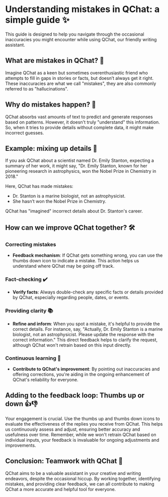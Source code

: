 # Understanding mistakes in QChat: a simple guide ✨

This guide is designed to help you navigate through the occasional inaccuracies you might encounter while using QChat, our friendly writing assistant.

## What are mistakes in QChat? 🤖

Imagine QChat as a keen but sometimes overenthusiastic friend who attempts to fill in gaps in stories or facts, but doesn’t always get it right. These inaccuracies are what we call "mistakes", they are also commonly referred to as "hallucinations".

## Why do mistakes happen? 🧐

QChat absorbs vast amounts of text to predict and generate responses based on patterns. However, it doesn't truly "understand" this information. So, when it tries to provide details without complete data, it might make incorrect guesses.

## Example: mixing up details 📝

If you ask QChat about a scientist named Dr. Emily Stanton, expecting a summary of her work, it might say, "Dr. Emily Stanton, known for her pioneering research in astrophysics, won the Nobel Prize in Chemistry in 2018."

Here, QChat has made mistakes:

- Dr. Stanton is a marine biologist, not an astrophysicist.
- She hasn’t won the Nobel Prize in Chemistry.

QChat has "imagined" incorrect details about Dr. Stanton's career.

## How can we improve QChat together? 🛠

### Correcting mistakes

- **Feedback mechanism**: If QChat gets something wrong, you can use the thumbs down icon to indicate a mistake. This action helps us understand where QChat may be going off track.

### Fact-checking ✔️

- **Verify facts**: Always double-check any specific facts or details provided by QChat, especially regarding people, dates, or events.

### Providing clarity 📚

- **Refine and inform**: When you spot a mistake, it's helpful to provide the correct details. For instance, say, "Actually, Dr. Emily Stanton is a marine biologist, not an astrophysicist. Please update the response with the correct information." This direct feedback helps to clarify the request, although QChat won't retrain based on this input directly.

### Continuous learning 🌱

- **Contribute to QChat's improvement**: By pointing out inaccuracies and offering corrections, you're aiding in the ongoing enhancement of QChat's reliability for everyone.

## Adding to the feedback loop: Thumbs up or down 👍👎

Your engagement is crucial. Use the thumbs up and thumbs down icons to evaluate the effectiveness of the replies you receive from QChat. This helps us continuously assess and adjust, ensuring better accuracy and usefulness over time. Remember, while we won't retrain QChat based on individual inputs, your feedback is invaluable for ongoing adjustments and improvements.

## Conclusion: Teamwork with QChat 🌟

QChat aims to be a valuable assistant in your creative and writing endeavors, despite the occasional hiccup. By working together, identifying mistakes, and providing clear feedback, we can all contribute to making QChat a more accurate and helpful tool for everyone.
